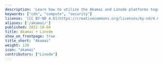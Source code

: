 ```yaml
---
description: 'Learn how to utilize the Akamai and Linode platforms together to build global, scalable solutions.'
keywords: ["cdn", "compute", "security"]
license: '[CC BY-ND 4.0](https://creativecommons.org/licenses/by-nd/4.0)'
aliases: ['/akamai/']
published: 2022-10-04
title: Akamai + Linode
show_on_frontpage: true
title_short: "Akamai"
weight: 130
icon: "akamai"
contributors: ["Linode"]
---
```

